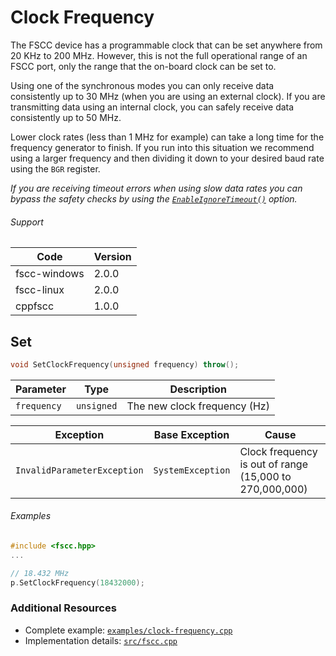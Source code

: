 # Clock Frequency

The FSCC device has a programmable clock that can be set anywhere from 20 KHz to 200 MHz. However, this is not the full operational range of an FSCC port, only the range that the on-board clock can be set to.

Using one of the synchronous modes you can only receive data consistently up to 30 MHz (when you are using an external clock). If you are transmitting data using an internal clock, you can safely receive data consistently up to 50 MHz.

Lower clock rates (less than 1 MHz for example) can take a long time for the frequency generator to finish. If you run into this situation we recommend using a larger frequency and then dividing it down to your desired baud rate using the `BGR` register.

_If you are receiving timeout errors when using slow data rates you can bypass the safety checks by using the [`EnableIgnoreTimeout()`](https://github.com/commtech/cppfscc/blob/master/docs/ignore-timeout.md) option._

###### Support
| Code | Version |
| ---- | ------- |
| fscc-windows | 2.0.0 |
| fscc-linux | 2.0.0 |
| cppfscc | 1.0.0 |


## Set
```c++
void SetClockFrequency(unsigned frequency) throw();
```

| Parameter | Type | Description |
| --------- | ---- | ----------- |
| `frequency` | `unsigned` | The new clock frequency (Hz) |

| Exception | Base Exception | Cause |
| --------- | -------------- | ----- |
| `InvalidParameterException` | `SystemException` | Clock frequency is out of range (15,000 to 270,000,000) |


###### Examples
```c++
#include <fscc.hpp>
...

// 18.432 MHz
p.SetClockFrequency(18432000);
```


### Additional Resources
- Complete example: [`examples/clock-frequency.cpp`](../examples/clock-frequency.cpp)
- Implementation details: [`src/fscc.cpp`](../src/fscc.cpp)
